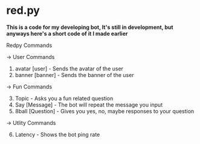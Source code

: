 # red.py

**This is a code for my developing bot, It's still in development, but anyways here's a short code of it I made earlier**

Redpy Commands

-> User Commands

1. avatar [user] - Sends the avatar of the user
2. banner [banner] - Sends the banner of the user

-> Fun Commands

3. Topic - Asks you a fun related question 
4. Say [Message] - The bot will repeat the message you input
5. 8ball [Question] - Gives you yes, no, maybe responses to your question

-> Utlity Commands

6. Latency - Shows the bot ping rate

